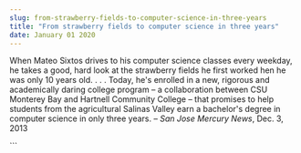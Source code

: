 ```yaml
---
slug: from-strawberry-fields-to-computer-science-in-three-years
title: "From strawberry fields to computer science in three years"
date: January 01 2020
---
```


 
<p>
  When Mateo Sixtos drives to his computer science classes every weekday, he
  takes a good, hard look at the strawberry fields he first worked hen he was
  only 10 years old. . . . Today, he's enrolled in a new, rigorous and
  academically daring college program – a collaboration between CSU Monterey Bay
  and Hartnell Community College – that promises to help students from the
  agricultural Salinas Valley earn a bachelor's degree in computer science in
  only three years. – <em>San Jose Mercury News</em>, Dec. 3, 2013
</p>
```

